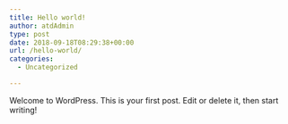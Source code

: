 ```yaml
---
title: Hello world!
author: atdAdmin
type: post
date: 2018-09-18T08:29:38+00:00
url: /hello-world/
categories:
  - Uncategorized

---
```

Welcome to WordPress. This is your first post. Edit or delete it, then start writing!
